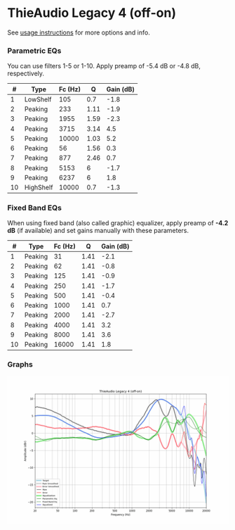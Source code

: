 # ThieAudio Legacy 4 (off-on)
See [usage instructions](https://github.com/jaakkopasanen/AutoEq#usage) for more options and info.

### Parametric EQs
You can use filters 1-5 or 1-10. Apply preamp of -5.4 dB or -4.8 dB, respectively.

|   # | Type      |   Fc (Hz) |    Q |   Gain (dB) |
|-----|-----------|-----------|------|-------------|
|   1 | LowShelf  |       105 | 0.7  |        -1.8 |
|   2 | Peaking   |       233 | 1.11 |        -1.9 |
|   3 | Peaking   |      1955 | 1.59 |        -2.3 |
|   4 | Peaking   |      3715 | 3.14 |         4.5 |
|   5 | Peaking   |     10000 | 1.03 |         5.2 |
|   6 | Peaking   |        56 | 1.56 |         0.3 |
|   7 | Peaking   |       877 | 2.46 |         0.7 |
|   8 | Peaking   |      5153 | 6    |        -1.7 |
|   9 | Peaking   |      6237 | 6    |         1.8 |
|  10 | HighShelf |     10000 | 0.7  |        -1.3 |

### Fixed Band EQs
When using fixed band (also called graphic) equalizer, apply preamp of **-4.2 dB** (if available) and set gains manually with these parameters.

|   # | Type    |   Fc (Hz) |    Q |   Gain (dB) |
|-----|---------|-----------|------|-------------|
|   1 | Peaking |        31 | 1.41 |        -2.1 |
|   2 | Peaking |        62 | 1.41 |        -0.8 |
|   3 | Peaking |       125 | 1.41 |        -0.9 |
|   4 | Peaking |       250 | 1.41 |        -1.7 |
|   5 | Peaking |       500 | 1.41 |        -0.4 |
|   6 | Peaking |      1000 | 1.41 |         0.7 |
|   7 | Peaking |      2000 | 1.41 |        -2.7 |
|   8 | Peaking |      4000 | 1.41 |         3.2 |
|   9 | Peaking |      8000 | 1.41 |         3.6 |
|  10 | Peaking |     16000 | 1.41 |         1.8 |

### Graphs
![](./ThieAudio%20Legacy%204%20(off-on).png)
